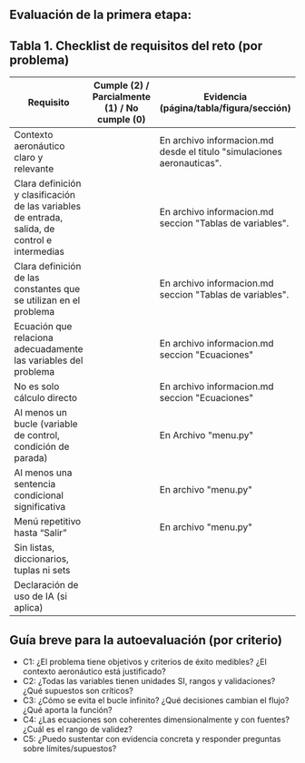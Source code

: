 ## Evaluación de la primera etapa:

## Tabla 1. Checklist de requisitos del reto (por problema)

| Requisito                                                                 | Cumple (2) / Parcialmente (1) / No cumple (0) | Evidencia (página/tabla/figura/sección) |
| ------------------------------------------------------------------------- | --------------------------------------------- | --------------------------------------- |
| Contexto aeronáutico claro y relevante                                    |                                               |  En archivo informacion.md desde el titulo "simulaciones aeronauticas".                                      |
| Clara definición y clasificación de las variables de entrada, salida, de control e intermedias |                                               | En archivo informacion.md seccion "Tablas de variables".                                        |
| Clara definición de las constantes que se utilizan en el problema         |                                               |  En archivo informacion.md seccion "Tablas de variables".                                       |
| Ecuación que relaciona adecuadamente las variables del problema           |                                               |      En archivo informacion.md seccion "Ecuaciones"                                   |
| No es solo cálculo directo                                                |                                               |  En archivo informacion.md seccion "Ecuaciones"                                      |
| Al menos un bucle (variable de control, condición de parada)              |                                               |      En Archivo "menu.py"                                   |
| Al menos una sentencia condicional significativa                          |                                               |                                    En archivo "menu.py"   | 
| Menú repetitivo hasta “Salir”                                             |                                               |                                   En archivo "menu.py"      |
| Sin listas, diccionarios, tuplas ni sets                                  |                                               |                                         |
| Declaración de uso de IA (si aplica)                                      |                                               |        



## Guía breve para la autoevaluación (por criterio)

- C1: ¿El problema tiene objetivos y criterios de éxito medibles? ¿El contexto aeronáutico está justificado?
- C2: ¿Todas las variables tienen unidades SI, rangos y validaciones? ¿Qué supuestos son críticos?
- C3: ¿Cómo se evita el bucle infinito? ¿Qué decisiones cambian el flujo? ¿Qué aporta la función?
- C4: ¿Las ecuaciones son coherentes dimensionalmente y con fuentes? ¿Cuál es el rango de validez?
- C5: ¿Puedo sustentar con evidencia concreta y responder preguntas sobre límites/supuestos?